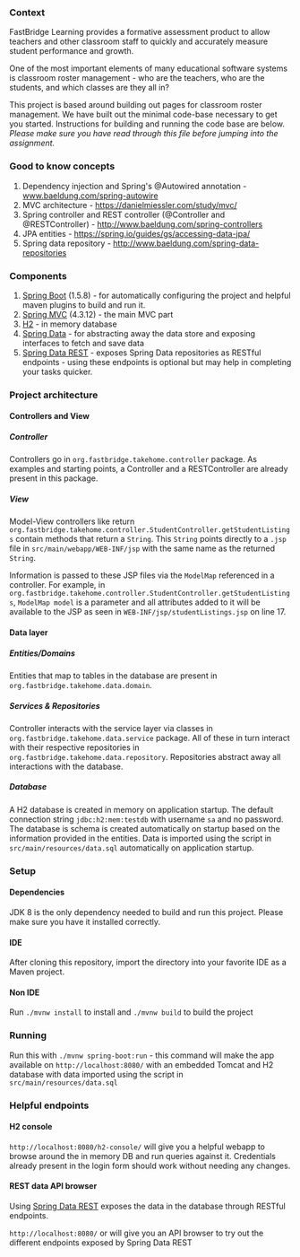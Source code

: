 ### Context

FastBridge Learning provides a formative assessment product to allow teachers and other classroom staff to quickly and 
accurately measure student performance and growth. 

One of the most important elements of many educational software systems is classroom roster management - who are the 
teachers, who are the students, and which classes are they all in?

This project is based around building out pages for classroom roster management. We have built out the minimal code-base
necessary to get you started. Instructions for building and running the code base are below. *Please make sure you have
read through this file before jumping into the assignment.*

### Good to know concepts

1. Dependency injection and Spring's @Autowired annotation - www.baeldung.com/spring-autowire
2. MVC architecture - https://danielmiessler.com/study/mvc/
3. Spring controller and REST controller (@Controller and @RESTController) - http://www.baeldung.com/spring-controllers
4. JPA entities - https://spring.io/guides/gs/accessing-data-jpa/
5. Spring data repository - http://www.baeldung.com/spring-data-repositories

### Components

1. [Spring Boot](https://projects.spring.io/spring-boot/) (1.5.8) - for automatically configuring the project and 
helpful maven plugins to build and run it.
2. [Spring MVC](https://projects.spring.io/spring-framework/) (4.3.12) - the main MVC part
3. [H2](http://www.h2database.com/html/main.html) - in memory database
4. [Spring Data](https://projects.spring.io/spring-data/) - for abstracting away the data store and exposing interfaces 
to fetch and save data
5. [Spring Data REST](https://projects.spring.io/spring-data-rest) - exposes Spring Data repositories as RESTful 
endpoints - using these endpoints is optional but may help in completing your tasks quicker.

### Project architecture

#### Controllers and View

##### Controller
Controllers go in `org.fastbridge.takehome.controller` package. As examples and starting points, a Controller and a 
RESTController are already present in this package.

##### View
Model-View controllers like return `org.fastbridge.takehome.controller.StudentController.getStudentListings` contain 
methods that return a `String`. This `String` points directly to a `.jsp` file in `src/main/webapp/WEB-INF/jsp` with the
 same name as the returned `String`. 
 
Information is passed to these JSP files via the `ModelMap` referenced in a controller. For example, in 
`org.fastbridge.takehome.controller.StudentController.getStudentListings`, `ModelMap model` is a parameter and all 
attributes added to it will be available to the JSP as seen in `WEB-INF/jsp/studentListings.jsp` on line 17.


#### Data layer

##### Entities/Domains

Entities that map to tables in the database are present in `org.fastbridge.takehome.data.domain`.

##### Services & Repositories

Controller interacts with the service layer via classes in `org.fastbridge.takehome.data.service` package. All of these 
in turn interact with their respective repositories in `org.fastbridge.takehome.data.repository`. Repositories abstract 
away all interactions with the database.

##### Database

A H2 database is created in memory on application startup. The default connection string `jdbc:h2:mem:testdb` with 
username `sa` and no password. The database is schema is created automatically on startup based on the information 
provided in the entities. Data is imported using the script in `src/main/resources/data.sql` automatically on 
application startup.

### Setup

#### Dependencies
JDK 8 is the only dependency needed to build and run this project. Please make sure you have it installed correctly.

#### IDE
After cloning this repository, import the directory into your favorite IDE as a Maven project. 

#### Non IDE 
Run `./mvnw install` to install and `./mvnw build` to build the project



### Running

Run this with `./mvnw spring-boot:run` - this command will make the app available on `http://localhost:8080/` with an 
embedded Tomcat and H2 database with data imported using the script in `src/main/resources/data.sql`

### Helpful endpoints

#### H2 console  
`http://localhost:8080/h2-console/` will give you a helpful webapp to browse around the in memory DB and run queries 
against it. Credentials already present in the login form should work without needing any changes.

#### REST data API browser
Using [Spring Data REST](https://projects.spring.io/spring-data-rest/) exposes the data in the database through RESTful 
endpoints.

`http://localhost:8080/` or  will give you an API browser to try out the different endpoints exposed by Spring Data REST